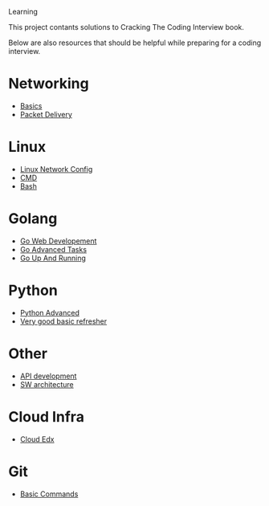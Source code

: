 Learning

This project contants solutions to Cracking The Coding Interview book.

Below are also resources that should be helpful while preparing for a coding interview.

# Networking
* [Basics](https://www.lynda.com/Windows-Server-tutorials/Foundations-Networking-Networking-Basics/408231-2.html)
* [Packet Delivery](https://www.lynda.com/iP-tutorials/Exploring-Packet-Delivery-Process/184146-2.html)

# Linux
* [Linux Network Config](https://www.lynda.com/Linux-tutorials/Linux-Network-Configuration/530434-2.html)
* [CMD](https://www.lynda.com/Linux-tutorials/Learn-Linux-Command-Line-Basics/435539-2.html)
* [Bash](https://www.lynda.com/Linux-tutorials/Linux-Bash-Shell-Scripts/504429-2.html?srchtrk=index%3a20%0alinktypeid%3a2%0aq%3alinux+command+line%0apage%3a1%0as%3arelevance%0asa%3atrue%0aproducttypeid%3a2)

# Golang
* [Go Web Developement](https://www.lynda.com/Go-tutorials/Go-Web-Development/516402-2.html?srchtrk=index%3a2%0alinktypeid%3a2%0aq%3agolang%0apage%3a1%0as%3arelevance%0asa%3atrue%0aproducttypeid%3a2#tab)
* [Go Advanced Tasks](https://www.lynda.com/Go-tutorials/Code-Clinic-Go/439416-2.html?srchtrk=index%3a6%0alinktypeid%3a2%0aq%3agolang%0apage%3a1%0as%3arelevance%0asa%3atrue%0aproducttypeid%3a2)
* [Go Up And Running](https://www.lynda.com/Go-tutorials/Up-Running-Go/412378-2.html?srchtrk=index%3a6%0alinktypeid%3a2%0aq%3agolang%0apage%3a2%0as%3arelevance%0asa%3atrue%0aproducttypeid%3a2)

# Python
* [Python Advanced](https://www.lynda.com/Python-tutorials/Code-Clinic-Python/163752-2.html)
* [Very good basic refresher](https://www.codementor.io/sheena/essential-python-interview-questions-du107ozr6)

# Other
* [API development](https://www.udacity.com/course/designing-restful-apis--ud388)
* [SW architecture](https://www.udacity.com/course/software-architecture-design--ud821)

# Cloud Infra
* [Cloud Edx](https://www.edx.org/course/introduction-cloud-infrastructure-linuxfoundationx-lfs151-x)

# Git
* [Basic Commands](https://www.siteground.com/tutorials/git/commands.htm)
